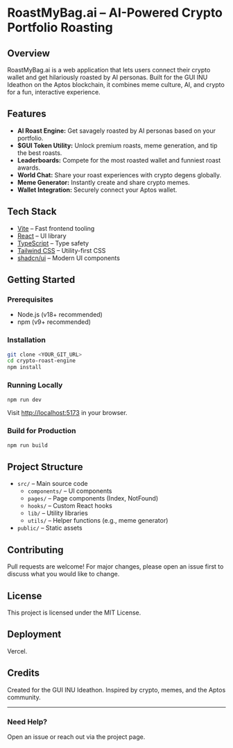 # RoastMyBag.ai – AI-Powered Crypto Portfolio Roasting

## Overview
RoastMyBag.ai is a web application that lets users connect their crypto wallet and get hilariously roasted by AI personas. Built for the GUI INU Ideathon on the Aptos blockchain, it combines meme culture, AI, and crypto for a fun, interactive experience.

## Features
- **AI Roast Engine:** Get savagely roasted by AI personas based on your portfolio.
- **$GUI Token Utility:** Unlock premium roasts, meme generation, and tip the best roasts.
- **Leaderboards:** Compete for the most roasted wallet and funniest roast awards.
- **World Chat:** Share your roast experiences with crypto degens globally.
- **Meme Generator:** Instantly create and share crypto memes.
- **Wallet Integration:** Securely connect your Aptos wallet.

## Tech Stack
- [Vite](https://vitejs.dev/) – Fast frontend tooling
- [React](https://react.dev/) – UI library
- [TypeScript](https://www.typescriptlang.org/) – Type safety
- [Tailwind CSS](https://tailwindcss.com/) – Utility-first CSS
- [shadcn/ui](https://ui.shadcn.com/) – Modern UI components

## Getting Started

### Prerequisites
- Node.js (v18+ recommended)
- npm (v9+ recommended)

### Installation
```sh
git clone <YOUR_GIT_URL>
cd crypto-roast-engine
npm install
```

### Running Locally
```sh
npm run dev
```
Visit [http://localhost:5173](http://localhost:5173) in your browser.

### Build for Production
```sh
npm run build
```

## Project Structure
- `src/` – Main source code
  - `components/` – UI components
  - `pages/` – Page components (Index, NotFound)
  - `hooks/` – Custom React hooks
  - `lib/` – Utility libraries
  - `utils/` – Helper functions (e.g., meme generator)
- `public/` – Static assets

## Contributing
Pull requests are welcome! For major changes, please open an issue first to discuss what you would like to change.

## License
This project is licensed under the MIT License.

## Deployment
Vercel.

## Credits
Created for the GUI INU Ideathon. Inspired by crypto, memes, and the Aptos community.

---
### Need Help?
Open an issue or reach out via the project page.
